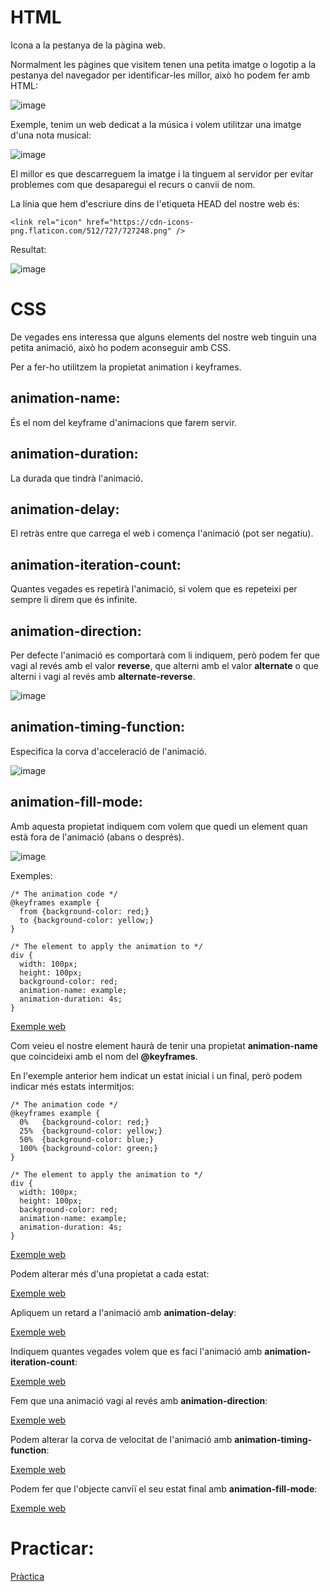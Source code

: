 # HTML

Icona a la pestanya de la pàgina web.

Normalment les pàgines que visitem tenen una petita imatge o logotip a la pestanya del navegador per identificar-les millor, això ho podem fer amb HTML:

![image](https://user-images.githubusercontent.com/110727546/227779104-6af466b7-a354-4072-82f4-91177bc1a1ba.png)

Exemple, tenim un web dedicat a la música i volem utilitzar una imatge d'una nota musical:

![image](https://user-images.githubusercontent.com/110727546/227778933-54710e15-9edd-49d3-ba35-cd1458b89d26.png)

El millor es que descarreguem la imatge i la tinguem al servidor per evitar problemes com que desaparegui el recurs o canvii de nom.

La línia que hem d'escriure dins de l'etiqueta HEAD del nostre web és:

```
<link rel="icon" href="https://cdn-icons-png.flaticon.com/512/727/727248.png" />
```

Resultat:

![image](https://user-images.githubusercontent.com/110727546/227779399-c03778a2-0d76-4044-abec-fbe642335d90.png)

# CSS

De vegades ens interessa que alguns elements del nostre web tinguin una petita animació, això ho podem aconseguir amb CSS.

Per a fer-ho utilitzem la propietat animation i keyframes.

## animation-name:

És el nom del keyframe d'animacions que farem servir.

## animation-duration:

La durada que tindrà l'animació.

## animation-delay:

El retràs entre que carrega el web i comença l'animació (pot ser negatiu).

## animation-iteration-count:

Quantes vegades es repetirà l'animació, si volem que es repeteixi per sempre li direm que és infinite.

## animation-direction:

Per defecte l'animació es comportarà com li indiquem, però podem fer que vagi al revés amb el valor **reverse**, que alterni amb el valor **alternate** o que alterni i vagi al revés amb **alternate-reverse**.

![image](https://user-images.githubusercontent.com/110727546/227781595-1ed9fa86-b5bd-4bbe-b332-b6ab1055fcbd.png)

## animation-timing-function:

Especifica la corva d'acceleració de l'animació.

![image](https://user-images.githubusercontent.com/110727546/227781632-7c45ac5d-0c6b-4e17-97fa-ca3c0aa57a3a.png)

## animation-fill-mode:

Amb aquesta propietat indiquem com volem que quedi un element quan està fora de l'animació (abans o després).

![image](https://user-images.githubusercontent.com/110727546/227781771-da195537-e9de-4891-8821-b1b13a776f2c.png)

Exemples:

```
/* The animation code */
@keyframes example {
  from {background-color: red;}
  to {background-color: yellow;}
}

/* The element to apply the animation to */
div {
  width: 100px;
  height: 100px;
  background-color: red;
  animation-name: example;
  animation-duration: 4s;
}
```

[Exemple web](https://www.w3schools.com/css/tryit.asp?filename=trycss3_animation1)

Com veieu el nostre element haurà de tenir una propietat **animation-name** que coincideixi amb el nom del **@keyframes**.

En l'exemple anterior hem indicat un estat inicial i un final, però podem indicar més estats intermitjos:

```
/* The animation code */
@keyframes example {
  0%   {background-color: red;}
  25%  {background-color: yellow;}
  50%  {background-color: blue;}
  100% {background-color: green;}
}

/* The element to apply the animation to */
div {
  width: 100px;
  height: 100px;
  background-color: red;
  animation-name: example;
  animation-duration: 4s;
}
```

[Exemple web](https://www.w3schools.com/css/tryit.asp?filename=trycss3_animation2)

Podem alterar més d'una propietat a cada estat:

[Exemple web](https://www.w3schools.com/css/tryit.asp?filename=trycss3_animation3)

Apliquem un retard a l'animació amb **animation-delay**:

[Exemple web](https://www.w3schools.com/css/tryit.asp?filename=trycss3_animation_delay)

Indiquem quantes vegades volem que es faci l'animació amb **animation-iteration-count**:

[Exemple web](https://www.w3schools.com/css/tryit.asp?filename=trycss3_animation_count)

Fem que una animació vagi al revés amb **animation-direction**:

[Exemple web](https://www.w3schools.com/css/tryit.asp?filename=trycss3_animation_direction)

Podem alterar la corva de velocitat de l'animació amb **animation-timing-function**:

[Exemple web](https://www.w3schools.com/css/tryit.asp?filename=trycss3_animation_speed)

Podem fer que l'objecte canviï el seu estat final amb **animation-fill-mode**:

[Exemple web](https://www.w3schools.com/css/tryit.asp?filename=trycss3_animation_fill-mode)

# Practicar:

[Pràctica](https://www.w3schools.com/css/exercise.asp?filename=exercise_css3_animations1)






